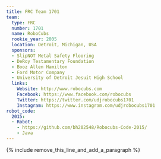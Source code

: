 ```yaml
---
title: FRC Team 1701
team:
  type: FRC
  number: 1701
  name: RoboCubs
  rookie_year: 2005
  location: Detroit, Michigan, USA
  sponsors:
  - SlipNOT Metal Safety Flooring
  - DeRoy Testamentary Foundation
  - Booz Allen Hamilton
  - Ford Motor Company
  - University of Detroit Jesuit High School
  links:
    Website: http://www.robocubs.com
    Facebook: https://www.facebook.com/robocubs
    Twitter: https://twitter.com/udjrobocubs1701
    Instagram: https://www.instagram.com/udjrobocubs1701
robot_code:
  2015:
  - Robot:
    - https://github.com/bh202548/Robocubs-Code-2015/
    - Java
---
```


{% include remove_this_line_and_add_a_paragraph %}